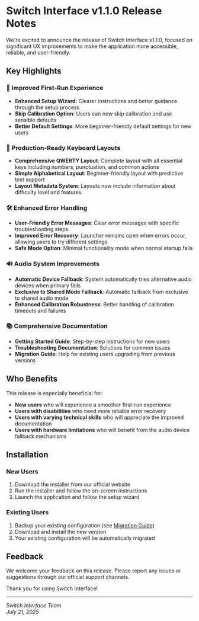 # Switch Interface v1.1.0 Release Notes

We're excited to announce the release of Switch Interface v1.1.0, focused on significant UX improvements to make the application more accessible, reliable, and user-friendly.

## Key Highlights

### 🚀 Improved First-Run Experience
- **Enhanced Setup Wizard**: Clearer instructions and better guidance through the setup process
- **Skip Calibration Option**: Users can now skip calibration and use sensible defaults
- **Better Default Settings**: More beginner-friendly default settings for new users

### 🎹 Production-Ready Keyboard Layouts
- **Comprehensive QWERTY Layout**: Complete layout with all essential keys including numbers, punctuation, and common actions
- **Simple Alphabetical Layout**: Beginner-friendly layout with predictive text support
- **Layout Metadata System**: Layouts now include information about difficulty level and features

### 🛠️ Enhanced Error Handling
- **User-Friendly Error Messages**: Clear error messages with specific troubleshooting steps
- **Improved Error Recovery**: Launcher remains open when errors occur, allowing users to try different settings
- **Safe Mode Option**: Minimal functionality mode when normal startup fails

### 🔊 Audio System Improvements
- **Automatic Device Fallback**: System automatically tries alternative audio devices when primary fails
- **Exclusive to Shared Mode Fallback**: Automatic fallback from exclusive to shared audio mode
- **Enhanced Calibration Robustness**: Better handling of calibration timeouts and failures

### 📚 Comprehensive Documentation
- **Getting Started Guide**: Step-by-step instructions for new users
- **Troubleshooting Documentation**: Solutions for common issues
- **Migration Guide**: Help for existing users upgrading from previous versions

## Who Benefits

This release is especially beneficial for:

- **New users** who will experience a smoother first-run experience
- **Users with disabilities** who need more reliable error recovery
- **Users with varying technical skills** who will appreciate the improved documentation
- **Users with hardware limitations** who will benefit from the audio device fallback mechanisms

## Installation

### New Users
1. Download the installer from our official website
2. Run the installer and follow the on-screen instructions
3. Launch the application and follow the setup wizard

### Existing Users
1. Backup your existing configuration (see [Migration Guide](migration-guide.md))
2. Download and install the new version
3. Your existing configuration will be automatically migrated

## Feedback

We welcome your feedback on this release. Please report any issues or suggestions through our official support channels.

Thank you for using Switch Interface!

---

*Switch Interface Team*  
*July 21, 2025*